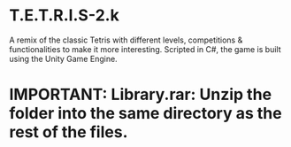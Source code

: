 # T.E.T.R.I.S-2.k
A remix of the classic Tetris with different levels, competitions &amp; functionalities to make it more interesting. Scripted in C#, the game is built using the Unity Game Engine.


# IMPORTANT: Library.rar: Unzip the folder into the same directory as the rest of the files.
